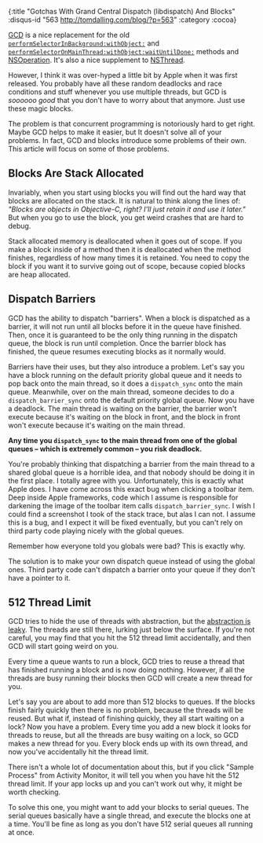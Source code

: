 {:title "Gotchas With Grand Central Dispatch (libdispatch) And Blocks"
 :disqus-id "563 http://tomdalling.com/blog/?p=563"
 :category :cocoa}

[GCD][] is a nice replacement for the old
<code><a href="https://developer.apple.com/library/mac/documentation/Cocoa/Reference/Foundation/Classes/nsobject_Class/Reference/Reference.html#//apple_ref/occ/instm/NSObject/performSelectorInBackground:withObject:">performSelectorInBackground:withObject:</a></code> and
<code><a href="https://developer.apple.com/library/mac/documentation/Cocoa/Reference/Foundation/Classes/nsobject_Class/Reference/Reference.html#//apple_ref/occ/instm/NSObject/performSelectorOnMainThread:withObject:waitUntilDone:">performSelectorOnMainThread:withObject:waitUntilDone:</a></code> methods
and [NSOperation][]. It's also a nice supplement to [NSThread][]. 

However, I think it was over-hyped a little bit by Apple when it was first
released. You probably have all these random deadlocks and race conditions and
stuff whenever you use multiple threads, but GCD is *soooooo good* that you
don't have to worry about that anymore. Just use these magic blocks.

The problem is that concurrent programming is notoriously hard to get right.
Maybe GCD helps to make it easier, but It doesn't solve all of your problems.
In fact, GCD and blocks introduce some problems of their own. This article will
focus on some of those problems.

<!--more-->

Blocks Are Stack Allocated
--------------------------

Invariably, when you start using blocks you will find out the hard way that
blocks are allocated on the stack. It is natural to think along the lines of:
*"Blocks are objects in Objective-C, right? I'll just retain it and use it
later."* But when you go to use the block, you get weird crashes that are hard
to debug.

Stack allocated memory is deallocated when it goes out of scope. If you make a
block inside of a method then it is deallocated when the method finishes,
regardless of how many times it is retained. You need to copy the block if you
want it to survive going out of scope, because copied blocks are heap
allocated.

Dispatch Barriers
-----------------

GCD has the ability to dispatch "barriers". When a block is dispatched as a
barrier, it will not run until all blocks before it in the queue have finished.
Then, once it is guaranteed to be the only thing running in the dispatch queue,
the block is run until completion. Once the barrier block has finished, the
queue resumes executing blocks as it normally would.

Barriers have their uses, but they also introduce a problem. Let's say you have
a block running on the default priority global queue and it needs to pop back
onto the main thread, so it does a `dispatch_sync` onto the main queue.
Meanwhile, over on the main thread, someone decides to do a
`dispatch_barrier_sync` onto the default priority global queue. Now you have a
deadlock. The main thread is waiting on the barrier, the barrier won't execute
because it's waiting on the block in front, and the block in front won't
execute because it's waiting on the main thread.

**Any time you `dispatch_sync` to the main thread from one of the global queues
&ndash; which is extremely common &ndash; you risk deadlock.**

You're probably thinking that dispatching a barrier from the main thread to a
shared global queue is a horrible idea, and that nobody should be doing it in
the first place. I totally agree with you. Unfortunately, this is exactly what
Apple does. I have come across this exact bug when clicking a toolbar item.
Deep inside Apple frameworks, code which I assume is responsible for darkening
the image of the toolbar item calls `dispatch_barrier_sync`. I wish I could
find a screenshot I took of the stack trace, but alas I can not. I assume this
is a bug, and I expect it will be fixed eventually, but you can't rely on third
party code playing nicely with the global queues.

Remember how everyone told you globals were bad? This is exactly why.

The solution is to make your own dispatch queue instead of using the global
ones. Third party code can't dispatch a barrier onto your queue if they don't
have a pointer to it.

512 Thread Limit
----------------

GCD tries to hide the use of threads with abstraction, but the [abstraction is
leaky][]. The threads are still there, lurking just below the surface. If
you're not careful, you may find that you hit the 512 thread limit
accidentally, and then GCD will start going weird on you.

Every time a queue wants to run a block, GCD tries to reuse a thread that has
finished running a block and is now doing nothing. However, if all the threads
are busy running their blocks then GCD will create a new thread for you.

Let's say you are about to add more than 512 blocks to queues. If the blocks
finish fairly quickly then there is no problem, because the threads will be
reused. But what if, instead of finishing quickly, they all start waiting on a
lock? Now you have a problem. Every time you add a new block it looks for
threads to reuse, but all the threads are busy waiting on a lock, so GCD makes
a new thread for you. Every block ends up with its own thread, and now you've
accidentally hit the thread limit.

There isn't a whole lot of documentation about this, but if you click "Sample
Process" from Activity Monitor, it will tell you when you have hit the 512
thread limit. If your app locks up and you can't work out why, it might be
worth checking.

To solve this one, you might want to add your blocks to serial queues. The
serial queues basically have a single thread, and execute the blocks one at a
time. You'll be fine as long as you don't have 512 serial queues all running at
once.

[GCD]: http://en.wikipedia.org/wiki/Grand_Central_Dispatch "Grand Central Dispatch"
[NSOperation]: https://developer.apple.com/library/mac/#documentation/Cocoa/Reference/NSOperation_class/Reference/Reference.html
[NSThread]: https://developer.apple.com/library/mac/#documentation/Cocoa/Reference/Foundation/Classes/nsthread_Class/Reference/Reference.html
[abstraction is leaky]: http://en.wikipedia.org/wiki/Leaky_abstraction "Leaky abstraction"

